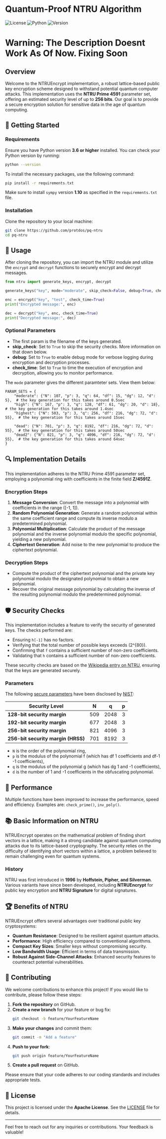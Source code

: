 # Quantum-Proof NTRU Algorithm

![License](https://img.shields.io/badge/license-Apache-blue.svg) ![Python](https://img.shields.io/badge/python-3.6%2B-brightgreen.svg) ![Version](https://img.shields.io/badge/version-1.0.0-orange.svg)

# Warning: The Description Doesnt Work As Of Now. Fixing Soon

## Overview

Welcome to the NTRUEncrypt implementation, a robust lattice-based public key encryption scheme designed to withstand potential quantum computer attacks. This implementation uses the **NTRU Prime 4591** parameter set, offering an estimated security level of up to **256 bits**. Our goal is to provide a secure encryption solution for sensitive data in the age of quantum computing.

## 🚀 Getting Started

### Requirements

Ensure you have Python version **3.6 or higher** installed. You can check your Python version by running:

```bash
python --version
```

To install the necessary packages, use the following command:

```bash
pip install -r requirements.txt
```

Make sure to install `sympy` version **1.10** as specified in the `requirements.txt` file.

### Installation

Clone the repository to your local machine:

```bash
git clone https://github.com/protdos/pq-ntru
cd pq-ntru
```

## 🔑 Usage

After cloning the repository, you can import the NTRU module and utilize the `encrypt` and `decrypt` functions to securely encrypt and decrypt messages.

```python
from ntru import generate_keys, encrypt, decrypt

generate_keys("key", mode="moderate", skip_check=False, debug=True, check_time=True)

enc = encrypt("key", "test", check_time=True)
print("Encrypted message:", enc)

dec = decrypt("key", enc, check_time=True)
print("Decrypted message:", dec)
```

### Optional Parameters
- The first param is the filename of the keys generated.
- **skip_check**: Set to `True` to skip the security checks. More information on that down below.
- **debug**: Set to `True` to enable debug mode for verbose logging during encryption and decryption processes.
- **check_time**: Set to `True` to time the execution of encryption and decryption, allowing you to monitor performance.

The `mode` parameter gives the different paramteter sets. View them below:
```
PARAM_SETS = {
    "moderate": {"N": 107, "p": 3, "q": 64, "df": 15, "dg": 12, "d": 5},  # the key generation for this takes around 0.5sec
    "high": {"N": 167, "p": 3, "q": 128, "df": 61, "dg": 20, "d": 18},  # the key generation for this takes around 1.4sec
    "highest": {"N": 503, "p": 3, "q": 256, "df": 216, "dg": 72, "d": 55},  # the key generation for this takes around 15sec

    "dead": {"N": 701, "p": 3, "q": 8192, "df": 216, "dg": 72, "d": 55},  # the key generation for this takes around 50sec
    "dead2": {"N": 821, "p": 3, "q": 4096, "df": 216, "dg": 72, "d": 55},  # the key generation for this takes around 64sec
}
```

## 🔍 Implementation Details

This implementation adheres to the NTRU Prime 4591 parameter set, employing a polynomial ring with coefficients in the finite field **Z/4591Z**. 

### Encryption Steps

1. **Message Conversion**: Convert the message into a polynomial with coefficients in the range \([-1, 1]\).
2. **Random Polynomial Generation**: Generate a random polynomial within the same coefficient range and compute its inverse modulo a predetermined polynomial.
3. **Polynomial Multiplication**: Calculate the product of the message polynomial and the inverse polynomial modulo the specific polynomial, yielding a new polynomial.
4. **Ciphertext Generation**: Add noise to the new polynomial to produce the ciphertext polynomial.

### Decryption Steps

- Compute the product of the ciphertext polynomial and the private key polynomial modulo the designated polynomial to obtain a new polynomial.
- Recover the original message polynomial by calculating the inverse of the resulting polynomial modulo the predetermined polynomial.

## 🛡️ Security Checks

This implementation includes a feature to verify the security of generated keys. The checks performed are:

- Ensuring `h[-1]` has no factors.
- Verifying that the total number of possible keys exceeds \(2^{80}\).
- Confirming that `f` contains a sufficient number of non-zero coefficients.
- Validating that `h` contains a sufficient number of non-zero coefficients.

These security checks are based on the [Wikipedia entry on NTRU](https://en.wikipedia.org/wiki/NTRUEncrypt#Attacks), ensuring that the keys are generated securely.

### Parameters

The following [secure parameters](https://en.wikipedia.org/wiki/NTRUEncrypt#Table_1:_Parameters) have been disclosed by [NIST](https://www.nist.gov/):

| Security Level                 | N   | q    | p |
|--------------------------------|-----|------|---|
| **128-bit security margin**    | 509 | 2048 | 3 |
| **192-bit security margin**    | 677 | 2048 | 3 |
| **256-bit security margin**    | 821 | 4096 | 3 |
| **256-bit security margin (HRSS)** | 701 | 8192 | 3 |

- `N` is the order of the polynomial ring, 
- `p` is the modulus of the polynomial f (which has df 1 coefficients and df-1 -1 coefficients), 
- `q` is the modulus of the polynomial g (which has dg 1 and -1 coefficients),
- `d` is the number of 1 and -1 coefficients in the obfuscating polynomial.

## 🚀 Performance
Multiple functions have been improved to increase the performance, speed and efficiency. Examples are: `check_prime()`, `inv_poly()`.


## 📚 Basic Information on NTRU

NTRUEncrypt operates on the mathematical problem of finding short vectors in a lattice, making it a strong candidate against quantum computing attacks due to its lattice-based cryptography. The security relies on the difficulty of identifying short vectors within a lattice, a problem believed to remain challenging even for quantum systems.

### History

NTRU was first introduced in **1996** by **Hoffstein, Pipher, and Silverman**. Various variants have since been developed, including **NTRUEncrypt** for public key encryption and **NTRU Signature** for digital signatures.

## 🏆 Benefits of NTRU

NTRUEncrypt offers several advantages over traditional public key cryptosystems:

- **Quantum Resistance**: Designed to be resilient against quantum attacks.
- **Performance**: High efficiency compared to conventional algorithms.
- **Compact Key Sizes**: Smaller keys without compromising security.
- **Low Bandwidth Usage**: Efficient in terms of data transmission.
- **Robust Against Side-Channel Attacks**: Enhanced security features to counteract potential vulnerabilities.

## 🤝 Contributing

We welcome contributions to enhance this project! If you would like to contribute, please follow these steps:

1. **Fork the repository** on GitHub.
2. **Create a new branch** for your feature or bug fix:
   ```bash
   git checkout -b feature/YourFeatureName
   ```
3. **Make your changes** and commit them:
   ```bash
   git commit -m "Add a feature"
   ```
4. **Push to your fork**:
   ```bash
   git push origin feature/YourFeatureName
   ```
5. **Create a pull request** on GitHub.

Please ensure that your code adheres to our coding standards and includes appropriate tests.

## 📜 License

This project is licensed under the **Apache License**. See the [LICENSE](LICENSE) file for details.

---

Feel free to reach out for any inquiries or contributions. Your feedback is valuable!

